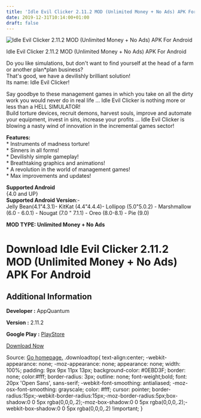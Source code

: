 ```yaml
---
title: 'Idle Evil Clicker 2.11.2 MOD (Unlimited Money + No Ads) APK For Android'
date: 2019-12-31T10:14:00+01:00
draft: false
---
```


![Idle Evil Clicker 2.11.2 MOD (Unlimited Money + No Ads) APK For Android](https://i1.wp.com/apkhome.net/wp-content/uploads/2019/12/Idle-Evil-Clicker-2.11.2-MOD-Unlimited-Money-No-Ads.png "Idle Evil Clicker 2.11.2 MOD (Unlimited Money + No Ads) APK For Android")

  

Idle Evil Clicker 2.11.2 MOD (Unlimited Money + No Ads) APK For Android

Do you like simulations, but don't want to find yourself at the head of a farm or another plan\*plan business?  
That's good, we have a devilishly brilliant solution!  
Its name: Idle Evil Clicker!

Say goodbye to these management games in which you take on all the dirty work you would never do in real life ... Idle Evil Clicker is nothing more or less than a HELL SIMULATOR!  
Build torture devices, recruit demons, harvest souls, improve and automate your equipment, invest in sins, increase your profits ... Idle Evil Clicker is blowing a nasty wind of innovation in the incremental games sector!

**Features:**  
\* Instruments of madness torture!  
\* Sinners in all forms!  
\* Devilishly simple gameplay!  
\* Breathtaking graphics and animations!  
\* A revolution in the world of management games!  
\* Max improvements and updates!

**Supported Android**  
{4.0 and UP}  
**Supported Android Version**:-  
Jelly Bean(4.1"4.3.1)- KitKat (4.4"4.4.4)- Lollipop (5.0"5.0.2) - Marshmallow (6.0 - 6.0.1) - Nougat (7.0 " 7.1.1) - Oreo (8.0-8.1) - Pie (9.0)

**MOD TYPE: Unlimited Money + No Ads**

Download Idle Evil Clicker 2.11.2 MOD (Unlimited Money + No Ads) APK For Android
================================================================================

Additional Information
----------------------

**Developer :** AppQuantum

**Version :** 2.11.2

**Google Play :** [PlayStore](https://play.google.com/store/apps/details?id=com.evilclicker.evilclicker)

  

[Download Now](https://store4app.co/post/idle-evil-clicker-2-11-2-mod-unlimited-money-no-ads-apk-for-android_1577783342)

  
Source: [Go homepage.](https://store4app.co/post/idle-evil-clicker-2-11-2-mod-unlimited-money-no-ads-apk-for-android_1577783342) .downloadtop{ text-align:center; -webkit-appearance: none; -moz-appearance: none; appearance: none; width: 100%; padding: 9px 9px 11px 13px; background-color: #0EBD3F; border: none; color:#fff; border-radius: 3px; outline: none; font-weight;bold; font: 20px 'Open Sans', sans-serif; -webkit-font-smoothing: antialiased; -moz-osx-font-smoothing: grayscale; color: #fff; cursor: pointer; border-radius:15px;-webkit-border-radius:15px;-moz-border-radius:5px;box-shadow:0 0 5px rgba(0,0,0,.2);-moz-box-shadow:0 0 5px rgba(0,0,0,.2);-webkit-box-shadow:0 0 5px rgba(0,0,0,.2) !important; }